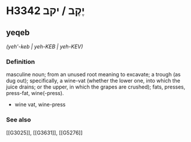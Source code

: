 # H3342 יֶקֶב / יקב

## yeqeb

_(yeh'-keb | yeh-KEB | yeh-KEV)_

### Definition

masculine noun; from an unused root meaning to excavate; a trough (as dug out); specifically, a wine-vat (whether the lower one, into which the juice drains; or the upper, in which the grapes are crushed); fats, presses, press-fat, wine(-press).

- wine vat, wine-press
### See also

[[G3025]], [[G3631]], [[G5276]]

